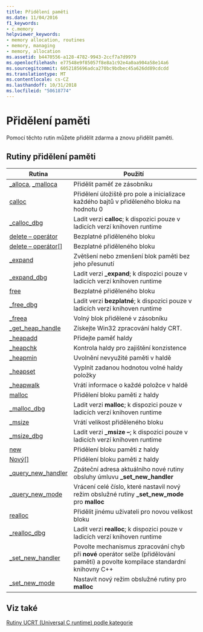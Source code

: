 ```yaml
---
title: Přidělení paměti
ms.date: 11/04/2016
f1_keywords:
- c.memory
helpviewer_keywords:
- memory allocation, routines
- memory, managing
- memory, allocation
ms.assetid: b4470556-a128-4782-9943-2ccf7a7d9979
ms.openlocfilehash: e77548e9f85057f8e8a1c92e4a0aa904a58e14a6
ms.sourcegitcommit: 6052185696adca270bc9bdbec45a626dd89cdcdd
ms.translationtype: MT
ms.contentlocale: cs-CZ
ms.lasthandoff: 10/31/2018
ms.locfileid: "50618774"
---
```

# <a name="memory-allocation"></a>Přidělení paměti

Pomocí těchto rutin můžete přidělit zdarma a znovu přidělit paměti.

## <a name="memory-allocation-routines"></a>Rutiny přidělení paměti

|Rutina|Použití|
|-------------|---------|
|[_alloca](../c-runtime-library/reference/alloca.md), [_malloca](../c-runtime-library/reference/malloca.md)|Přidělit paměť ze zásobníku|
|[calloc](../c-runtime-library/reference/calloc.md)|Přidělení úložiště pro pole a inicializace každého bajtů v přiděleného bloku na hodnotu 0|
|[_calloc_dbg](../c-runtime-library/reference/calloc-dbg.md)|Ladit verzi **calloc**; k dispozici pouze v ladicích verzí knihoven runtime|
|[delete – operátor](../c-runtime-library/operator-delete-crt.md)|Bezplatné přiděleného bloku|
|[delete – operátor&#91;&#93;](../c-runtime-library/delete-operator-crt.md)|Bezplatné přiděleného bloku|
|[_expand](../c-runtime-library/reference/expand.md)|Zvětšení nebo zmenšení blok paměti bez jeho přesunutí|
|[_expand_dbg](../c-runtime-library/reference/expand-dbg.md)|Ladit verzi **_expand**; k dispozici pouze v ladicích verzí knihoven runtime|
|[free](../c-runtime-library/reference/free.md)|Bezplatné přiděleného bloku|
|[_free_dbg](../c-runtime-library/reference/free-dbg.md)|Ladit verzi **bezplatné**; k dispozici pouze v ladicích verzí knihoven runtime|
|[_freea](../c-runtime-library/reference/freea.md)|Volný blok přidělené v zásobníku|
|[_get_heap_handle](../c-runtime-library/reference/get-heap-handle.md)|Získejte Win32 zpracování haldy CRT.|
|[_heapadd](../c-runtime-library/heapadd.md)|Přidejte paměť haldy|
|[_heapchk](../c-runtime-library/reference/heapchk.md)|Kontrola haldy pro zajištění konzistence|
|[_heapmin](../c-runtime-library/reference/heapmin.md)|Uvolnění nevyužité paměti v haldě|
|[_heapset](../c-runtime-library/heapset.md)|Vyplnit zadanou hodnotou volné haldy položky|
|[_heapwalk](../c-runtime-library/reference/heapwalk.md)|Vrátí informace o každé položce v haldě|
|[malloc](../c-runtime-library/reference/malloc.md)|Přidělení bloku paměti z haldy|
|[_malloc_dbg](../c-runtime-library/reference/malloc-dbg.md)|Ladit verzi **malloc**; k dispozici pouze v ladicích verzí knihoven runtime|
|[_msize](../c-runtime-library/reference/msize.md)|Vrátí velikost přiděleného bloku|
|[_msize_dbg](../c-runtime-library/reference/msize-dbg.md)|Ladit verzi **_msize –**; k dispozici pouze v ladicích verzí knihoven runtime|
|[new](../c-runtime-library/operator-new-crt.md)|Přidělení bloku paměti z haldy|
|[Nový&#91;&#93;](../c-runtime-library/new-operator-crt.md)|Přidělení bloku paměti z haldy|
|[_query_new_handler](../c-runtime-library/reference/query-new-handler.md)|Zpáteční adresa aktuálního nové rutiny obsluhy úmluvu **_set_new_handler**|
|[_query_new_mode](../c-runtime-library/reference/query-new-mode.md)|Vrácení celé číslo, které nastavil nový režim obslužné rutiny **_set_new_mode** pro **malloc**|
|[realloc](../c-runtime-library/reference/realloc.md)|Přidělit jinému uživateli pro novou velikost bloku|
|[_realloc_dbg](../c-runtime-library/reference/realloc-dbg.md)|Ladit verzi **realloc**; k dispozici pouze v ladicích verzí knihoven runtime|
|[_set_new_handler](../c-runtime-library/reference/set-new-handler.md)|Povolte mechanismus zpracování chyb při **nové** operátor selže (přidělování paměti) a povolte kompilace standardní knihovny C++|
|[_set_new_mode](../c-runtime-library/reference/set-new-mode.md)|Nastavit nový režim obslužné rutiny pro **malloc**|

## <a name="see-also"></a>Viz také

[Rutiny UCRT (Universal C runtime) podle kategorie](../c-runtime-library/run-time-routines-by-category.md)<br/>
